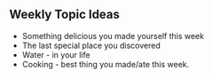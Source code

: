 ## Weekly Topic Ideas
* Something delicious you made yourself this week
* The last special place you discovered
* Water - in your life
* Cooking - best thing you made/ate this week.
